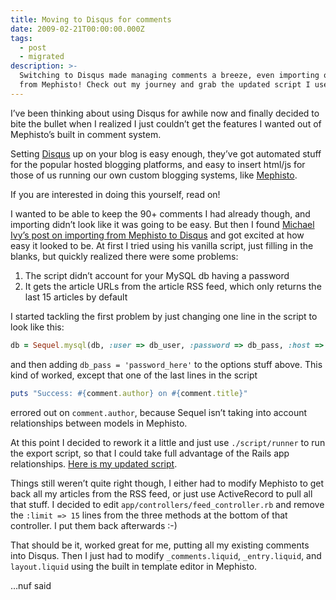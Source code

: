 ```yaml
---
title: Moving to Disqus for comments
date: 2009-02-21T00:00:00.000Z
tags:
  - post
  - migrated
description: >-
  Switching to Disqus made managing comments a breeze, even importing old ones
  from Mephisto! Check out my journey and grab the updated script I used.
---
```


I’ve been thinking about using Disqus for awhile now and finally decided to bite the bullet when I realized I just couldn’t get the features I wanted out of Mephisto’s built in comment system.

Setting [Disqus](http://disqus.com) up on your blog is easy enough, they’ve got automated stuff for the popular hosted blogging platforms, and easy to insert html/js for those of us running our own custom blogging systems, like [Mephisto](http://mephistoblog.com).

If you are interested in doing this yourself, read on!

I wanted to be able to keep the 90+ comments I had already though, and importing didn’t look like it was going to be easy. But then I found [Michael Ivy’s post on importing from Mephisto to Disqus](http://gweezlebur.com/2009/01/05/mephisto-to-disqus.html) and got excited at how easy it looked to be. At first I tried using his vanilla script, just filling in the blanks, but quickly realized there were some problems:

1. The script didn’t account for your MySQL db having a password
2. It gets the article URLs from the article RSS feed, which only returns the last 15 articles by default

I started tackling the first problem by just changing one line in the script to look like this:

```ruby
db = Sequel.mysql(db, :user => db_user, :password => db_pass, :host => 'localhost')
```

and then adding `db_pass = 'password_here'` to the options stuff above. This kind of worked, except that one of the last lines in the script

```ruby
puts "Success: #{comment.author} on #{comment.title}"
```

errored out on `comment.author`, because Sequel isn’t taking into account relationships between models in Mephisto.

At this point I decided to rework it a little and just use `./script/runner` to run the export script, so that I could take full advantage of the Rails app relationships. [Here is my updated script](http://gist.github.com/68198).

Things still weren’t quite right though, I either had to modify Mephisto to get back all my articles from the RSS feed, or just use ActiveRecord to pull all that stuff. I decided to edit `app/controllers/feed_controller.rb` and remove the `:limit => 15` lines from the three methods at the bottom of that controller. I put them back afterwards :-)

That should be it, worked great for me, putting all my existing comments into Disqus. Then I just had to modify `_comments.liquid`, `_entry.liquid`, and `layout.liquid` using the built in template editor in Mephisto.

…nuf said

